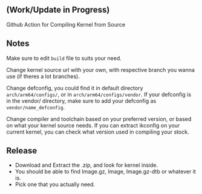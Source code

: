 ## (Work/Update in Progress)
Github Action for Compiling Kernel from Source

## Notes
Make sure to edit `build` file to suits your need.

Change kernel source url with your own, with respective branch you wanna use (if theres a lot branches).

Change defconfig, you could find it in default directory `arch/arm64/configs/`, or in `arch/arm64/configs/vendor`. If your defconfig is in the vendor/ directory, make sure to add your defconfig as `vendor/name_defconfig`.

Change compiler and toolchain based on your preferred version, or based on what your kernel source needs. If you can extract ikconfig on your current kernel, you can check what version used in compiling your stock.

## Release
- Download and Extract the .zip, and look for kernel inside.
- You should be able to find Image.gz, Image, Image.gz-dtb or whatever it is.
- Pick one that you actually need.
